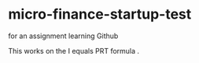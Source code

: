 # micro-finance-startup-test
for an assignment learning Github


This works on the I equals PRT formula . 
